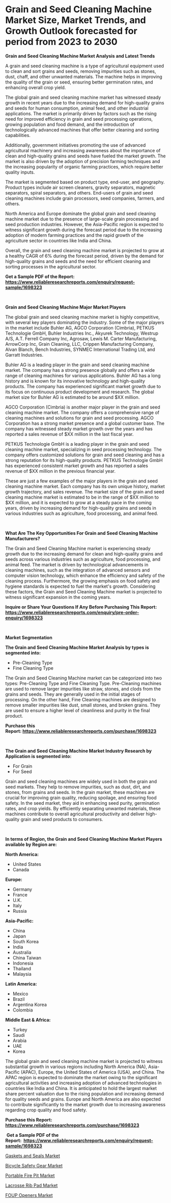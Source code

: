 <p><h1>Grain and Seed Cleaning Machine Market Size, Market Trends, and Growth Outlook forecasted for period from 2023 to 2030</h1></p><p><strong>Grain and Seed Cleaning Machine Market Analysis and Latest Trends</strong></p>
<p><p>A grain and seed cleaning machine is a type of agricultural equipment used to clean and sort grains and seeds, removing impurities such as stones, dust, chaff, and other unwanted materials. The machine helps in improving the quality of the grain or seed, ensuring better germination rates, and enhancing overall crop yield.</p><p>The global grain and seed cleaning machine market has witnessed steady growth in recent years due to the increasing demand for high-quality grains and seeds for human consumption, animal feed, and other industrial applications. The market is primarily driven by factors such as the rising need for improved efficiency in grain and seed processing operations, growing population and food demand, and the introduction of technologically advanced machines that offer better cleaning and sorting capabilities.</p><p>Additionally, government initiatives promoting the use of advanced agricultural machinery and increasing awareness about the importance of clean and high-quality grains and seeds have fueled the market growth. The market is also driven by the adoption of precision farming techniques and the increasing popularity of organic farming practices, which require better quality inputs.</p><p>The market is segmented based on product type, end-user, and geography. Product types include air screen cleaners, gravity separators, magnetic separators, spiral separators, and others. End-users of grain and seed cleaning machines include grain processors, seed companies, farmers, and others.</p><p>North America and Europe dominate the global grain and seed cleaning machine market due to the presence of large-scale grain processing and seed production industries. However, the Asia-Pacific region is expected to witness significant growth during the forecast period due to the increasing adoption of modern farming practices and the rapid growth of the agriculture sector in countries like India and China.</p><p>Overall, the grain and seed cleaning machine market is projected to grow at a healthy CAGR of 6% during the forecast period, driven by the demand for high-quality grains and seeds and the need for efficient cleaning and sorting processes in the agricultural sector.</p></p>
<p><strong>Get a Sample PDF of the Report:&nbsp; <a href="https://www.reliableresearchreports.com/enquiry/request-sample/1698323">https://www.reliableresearchreports.com/enquiry/request-sample/1698323</a></strong></p>
<p>&nbsp;</p>
<p><strong>Grain and Seed Cleaning Machine Major Market Players</strong></p>
<p><p>The global grain and seed cleaning machine market is highly competitive, with several key players dominating the industry. Some of the major players in the market include Buhler AG, AGCO Corporation (Cimbria), PETKUS Technologie GmbH, Buhler Industries Inc., Akyurek Technology, Westrup A/S, A.T. Ferrell Company Inc, Agrosaw, Lewis M. Carter Manufacturing, ArrowCorp Inc, Grain Cleaning, LLC, Crippen Manufacturing Company, Alvan Blanch, Bench Industries, SYNMEC International Trading Ltd, and Garratt Industries.</p><p>Buhler AG is a leading player in the grain and seed cleaning machine market. The company has a strong presence globally and offers a wide range of cleaning machines for various applications. Buhler AG has a long history and is known for its innovative technology and high-quality products. The company has experienced significant market growth due to its focus on continuous product development and research. The global market size for Buhler AG is estimated to be around $XX million.</p><p>AGCO Corporation (Cimbria) is another major player in the grain and seed cleaning machine market. The company offers a comprehensive range of cleaning machines and solutions for grain and seed processing. AGCO Corporation has a strong market presence and a global customer base. The company has witnessed steady market growth over the years and has reported a sales revenue of $XX million in the last fiscal year.</p><p>PETKUS Technologie GmbH is a leading player in the grain and seed cleaning machine market, specializing in seed processing technology. The company offers customized solutions for grain and seed cleaning and has a strong reputation for its high-quality products. PETKUS Technologie GmbH has experienced consistent market growth and has reported a sales revenue of $XX million in the previous financial year.</p><p>These are just a few examples of the major players in the grain and seed cleaning machine market. Each company has its own unique history, market growth trajectory, and sales revenue. The market size of the grain and seed cleaning machine market is estimated to be in the range of $XX million to $XX million, and it is expected to grow at a steady pace in the coming years, driven by increasing demand for high-quality grains and seeds in various industries such as agriculture, food processing, and animal feed.</p></p>
<p>&nbsp;</p>
<p><strong>What Are The Key Opportunities For Grain and Seed Cleaning Machine Manufacturers?</strong></p>
<p><p>The Grain and Seed Cleaning Machine market is experiencing steady growth due to the increasing demand for clean and high-quality grains and seeds across various industries such as agriculture, food processing, and animal feed. The market is driven by technological advancements in cleaning machines, such as the integration of advanced sensors and computer vision technology, which enhance the efficiency and safety of the cleaning process. Furthermore, the growing emphasis on food safety and hygiene standards is expected to fuel the market's growth. Considering these factors, the Grain and Seed Cleaning Machine market is projected to witness significant expansion in the coming years.</p></p>
<p><strong>Inquire or Share Your Questions If Any Before Purchasing This Report: <a href="https://www.reliableresearchreports.com/enquiry/pre-order-enquiry/1698323">https://www.reliableresearchreports.com/enquiry/pre-order-enquiry/1698323</a></strong></p>
<p>&nbsp;</p>
<p><strong>Market Segmentation</strong></p>
<p><strong>The Grain and Seed Cleaning Machine Market Analysis by types is segmented into:</strong></p>
<p><ul><li>Pre-Cleaning Type</li><li>Fine Cleaning Type</li></ul></p>
<p><p>The Grain and Seed Cleaning Machine market can be categorized into two types: Pre-Cleaning Type and Fine Cleaning Type. Pre-Cleaning machines are used to remove larger impurities like straw, stones, and clods from the grains and seeds. They are generally used in the initial stages of processing. On the other hand, Fine Cleaning machines are designed to remove smaller impurities like dust, small stones, and broken grains. They are used to ensure a higher level of cleanliness and purity in the final product.</p></p>
<p><strong>Purchase this Report:&nbsp;<a href="https://www.reliableresearchreports.com/purchase/1698323">https://www.reliableresearchreports.com/purchase/1698323</a></strong></p>
<p>&nbsp;</p>
<p><strong>The Grain and Seed Cleaning Machine Market Industry Research by Application is segmented into:</strong></p>
<p><ul><li>For Grain</li><li>For Seed</li></ul></p>
<p><p>Grain and seed cleaning machines are widely used in both the grain and seed markets. They help to remove impurities, such as dust, dirt, and stones, from grains and seeds. In the grain market, these machines are crucial for improving grain quality, reducing spoilage, and ensuring food safety. In the seed market, they aid in enhancing seed purity, germination rates, and crop yields. By efficiently separating unwanted materials, these machines contribute to overall agricultural productivity and deliver high-quality grain and seed products to consumers.</p></p>
<p>&nbsp;</p>
<p><strong>In terms of Region, the Grain and Seed Cleaning Machine Market Players available by Region are:</strong></p>
<p>
    <p> <strong> North America: </strong>
        <ul>
            <li>United States</li>
            <li>Canada</li>
        </ul>
        </p> 
    <p> <strong> Europe: </strong>
        <ul>
            <li>Germany</li>
            <li>France</li>
            <li>U.K.</li>
            <li>Italy</li>
            <li>Russia</li>
        </ul>
        </p> 
    <p> <strong> Asia-Pacific: </strong>
        <ul>
            <li>China</li>
            <li>Japan</li>
            <li>South Korea</li>
            <li>India</li>
            <li>Australia</li>
            <li>China Taiwan</li>
            <li>Indonesia</li>
            <li>Thailand</li>
            <li>Malaysia</li>
        </ul>
        </p> 
    <p> <strong> Latin America: </strong>
        <ul>
            <li>Mexico</li>
            <li>Brazil</li>
            <li>Argentina Korea</li>
            <li>Colombia</li>
        </ul>
        </p> 
    <p> <strong> Middle East & Africa: </strong>
        <ul>
            <li>Turkey</li>
            <li>Saudi</li>
            <li>Arabia</li>
            <li>UAE</li>
            <li>Korea</li>
        </ul>
    </p>
    </p>
<p><p>The global grain and seed cleaning machine market is projected to witness substantial growth in various regions including North America (NA), Asia-Pacific (APAC), Europe, the United States of America (USA), and China. The APAC region is expected to dominate the market owing to the significant agricultural activities and increasing adoption of advanced technologies in countries like India and China. It is anticipated to hold the largest market share percent valuation due to the rising population and increasing demand for quality seeds and grains. Europe and North America are also expected to contribute significantly to the market growth due to increasing awareness regarding crop quality and food safety.</p></p>
<p><strong>Purchase this Report: <a href="https://www.reliableresearchreports.com/purchase/1698323">https://www.reliableresearchreports.com/purchase/1698323</a></strong></p>
<p>&nbsp;<strong>Get a Sample PDF of the Report:&nbsp;&nbsp;<a href="https://www.reliableresearchreports.com/enquiry/request-sample/1698323">https://www.reliableresearchreports.com/enquiry/request-sample/1698323</a></strong></p>
<p><strong></strong></p>
<p><p><a href="https://medium.com/@helenablick2023/gaskets-and-seals-market-size-growth-forecast-2023-2030-830991cd472f">Gaskets and Seals Market</a></p><p><a href="https://www.linkedin.com/pulse/bicycle-safety-gear-market-size-growth-forecast-from/">Bicycle Safety Gear Market</a></p><p><a href="https://medium.com/@dorothypeters68/portable-fire-pit-market-size-growth-forecast-2023-2030-87a1cab9bd30">Portable Fire Pit Market</a></p><p><a href="https://www.linkedin.com/pulse/lacrosse-rib-pad-market-size-2023-2030-global-industrial/">Lacrosse Rib Pad Market</a></p><p><a href="https://www.linkedin.com/pulse/foup-openers-market-insights-players-forecast-till-2030/">FOUP Openers Market</a></p></p>